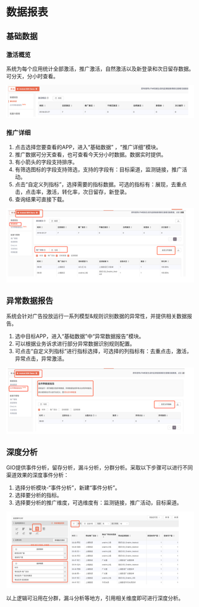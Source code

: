 # 数据报表

## 基础数据

### 激活概览
系统为每个应用统计全部激活，推广激活，自然激活以及新登录和次日留存数据。可分天，分小时查看。

![](/assets/qudaoguanli/5.png)

### 推广详细
1. 点击选择您要查看的APP，进入“基础数据” ，“推广详细”模块。
2. 推广数据可分天查看，也可查看今天分小时数据。数据实时提供。
3. 有小箭头的字段支持排序。
4. 有筛选图标的字段支持筛选，支持的字段有：目标渠道，监测链接，推广活动。
5. 点击“自定义列指标”，选择需要的指标数据。可选的指标有：展现，去重点击，点击率，激活，转化率，次日留存，新登录。
6. 查询结果可直接下载。

![](/assets/qudaoguanli/6.png)

## 异常数据报告

系统会针对广告投放运行一系列模型&规则识别数据的异常性，并提供相关数据报告。
1. 选中目标APP，进入“基础数据”中“异常数据报告”模块。
2. 可以根据业务诉求进行部分异常数据识别规则配置。
3. 可点击“自定义列指标”进行指标选择，可选择的列指标有：去重点击，激活，异常点击，异常激活。

![](/assets/qudaoguanli/7.png)

## 深度分析

GIO提供事件分析，留存分析，漏斗分析，分群分析。采取以下步骤可以进行不同渠道效果的深度事件分析：

1. 选择分析模块-“事件分析”，新建“事件分析”。
2. 选择要分析的指标。
3. 选择要分析的推广维度，可选维度有：监测链接，推广活动，目标渠道。

![](/assets/qudaoguanli/8.png)

以上逻辑可沿用在分群，漏斗分析等地方，引用相关维度即可进行深度分析。


